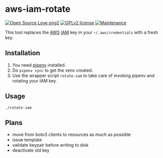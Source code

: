 # aws-iam-rotate

[![Open Source Love png2](https://badges.frapsoft.com/os/v2/open-source.png?v=103)](https://github.com/ellerbrock/open-source-badges/)
[![GPLv2 license](https://img.shields.io/badge/License-GPLv2-blue.svg)](https://github.com/chicks-net/aws-iam-rotate/blob/master/LICENSE)
[![Maintenance](https://img.shields.io/badge/Maintained%3F-yes-green.svg)](https://github.com/chicks-net/aws-iam-rotate/graphs/commit-activity)


This tool replaces the
[AWS](https://aws.amazon.com/) [IAM](https://aws.amazon.com/iam/)
key in your `~/.aws/credentials` with a fresh key.
<!-- It won't replace your existing IAM key until it verifies that the new key works. -->

## Installation

1. You need [pipenv](https://docs.pipenv.org/) installed.
1. Do `pipenv sync` to get the venv created.
1. Use the wrapper script `rotate-iam` to take care of invoking pipenv and rotating your IAM key.

## Usage

```
./rotate-iam
```

## Plans

* move from boto3 clients to resources as much as possible
* issue template
* validate keypair before writing to disk
* deactivate old key
